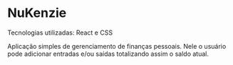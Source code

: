 # NuKenzie

Tecnologias utilizadas: React e CSS

Aplicação simples de gerenciamento de finanças pessoais. Nele o usuário pode adicionar entradas e/ou saídas totalizando assim o saldo atual.
